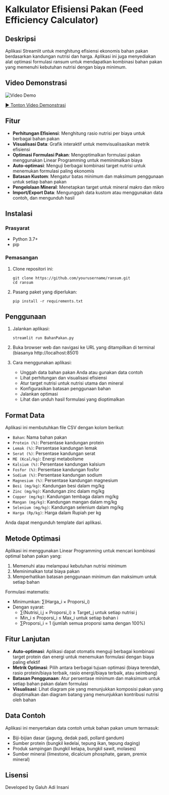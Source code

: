 
# Kalkulator Efisiensi Pakan (Feed Efficiency Calculator)

## Deskripsi
Aplikasi Streamlit untuk menghitung efisiensi ekonomis bahan pakan berdasarkan kandungan nutrisi dan harga. Aplikasi ini juga menyediakan alat optimasi formulasi ransum untuk mendapatkan kombinasi bahan pakan yang memenuhi kebutuhan nutrisi dengan biaya minimum.

## Video Demonstrasi
![Video Demo](assets/thumbnail.png)

[▶️ Tonton Video Demonstrasi](./video.mov)

## Fitur
- **Perhitungan Efisiensi**: Menghitung rasio nutrisi per biaya untuk berbagai bahan pakan
- **Visualisasi Data**: Grafik interaktif untuk memvisualisasikan metrik efisiensi
- **Optimasi Formulasi Pakan**: Mengoptimalkan formulasi pakan menggunakan Linear Programming untuk meminimalkan biaya
- **Auto-optimasi**: Menguji berbagai kombinasi target nutrisi untuk menemukan formulasi paling ekonomis
- **Batasan Kustom**: Mengatur batas minimum dan maksimum penggunaan untuk setiap bahan pakan
- **Pengelolaan Mineral**: Menetapkan target untuk mineral makro dan mikro
- **Import/Export Data**: Mengunggah data kustom atau menggunakan data contoh, dan mengunduh hasil

## Instalasi

### Prasyarat
- Python 3.7+
- pip

### Pemasangan
1. Clone repositori ini:
   ```
   git clone https://github.com/yourusername/ransum.git
   cd ransum
   ```

2. Pasang paket yang diperlukan:
   ```
   pip install -r requirements.txt
   ```

## Penggunaan
1. Jalankan aplikasi:
   ```
   streamlit run BahanPakan.py
   ```

2. Buka browser web dan navigasi ke URL yang ditampilkan di terminal (biasanya http://localhost:8501)

3. Cara menggunakan aplikasi:
   - Unggah data bahan pakan Anda atau gunakan data contoh
   - Lihat perhitungan dan visualisasi efisiensi
   - Atur target nutrisi untuk nutrisi utama dan mineral
   - Konfigurasikan batasan penggunaan bahan
   - Jalankan optimasi
   - Lihat dan unduh hasil formulasi yang dioptimalkan

## Format Data
Aplikasi ini membutuhkan file CSV dengan kolom berikut:
- `Bahan`: Nama bahan pakan
- `Protein (%)`: Persentase kandungan protein
- `Lemak (%)`: Persentase kandungan lemak
- `Serat (%)`: Persentase kandungan serat
- `ME (Kcal/kg)`: Energi metabolisme
- `Kalsium (%)`: Persentase kandungan kalsium
- `Fosfor (%)`: Persentase kandungan fosfor
- `Sodium (%)`: Persentase kandungan sodium
- `Magnesium (%)`: Persentase kandungan magnesium
- `Besi (mg/kg)`: Kandungan besi dalam mg/kg
- `Zinc (mg/kg)`: Kandungan zinc dalam mg/kg
- `Copper (mg/kg)`: Kandungan tembaga dalam mg/kg
- `Mangan (mg/kg)`: Kandungan mangan dalam mg/kg
- `Selenium (mg/kg)`: Kandungan selenium dalam mg/kg
- `Harga (Rp/kg)`: Harga dalam Rupiah per kg

Anda dapat mengunduh template dari aplikasi.

## Metode Optimasi
Aplikasi ini menggunakan Linear Programming untuk mencari kombinasi optimal bahan pakan yang:

1. Memenuhi atau melampaui kebutuhan nutrisi minimum
2. Meminimalkan total biaya pakan
3. Memperhatikan batasan penggunaan minimum dan maksimum untuk setiap bahan

Formulasi matematis:
- Minimumkan: ∑(Harga_i × Proporsi_i)
- Dengan syarat:
  - ∑(Nutrisi_i,j × Proporsi_i) ≥ Target_j untuk setiap nutrisi j
  - Min_i ≤ Proporsi_i ≤ Max_i untuk setiap bahan i
  - ∑Proporsi_i = 1 (jumlah semua proporsi sama dengan 100%)

## Fitur Lanjutan
- **Auto-optimasi**: Aplikasi dapat otomatis menguji berbagai kombinasi target protein dan energi untuk menemukan formulasi dengan biaya paling efektif
- **Metrik Optimasi**: Pilih antara berbagai tujuan optimasi (biaya terendah, rasio protein/biaya terbaik, rasio energi/biaya terbaik, atau seimbang)
- **Batasan Penggunaan**: Atur persentase minimum dan maksimum untuk setiap bahan pakan dalam formulasi
- **Visualisasi**: Lihat diagram pie yang menunjukkan komposisi pakan yang dioptimalkan dan diagram batang yang menunjukkan kontribusi nutrisi oleh bahan

## Data Contoh
Aplikasi ini menyertakan data contoh untuk bahan pakan umum termasuk:
- Biji-bijian dasar (jagung, dedak padi, pollard gandum)
- Sumber protein (bungkil kedelai, tepung ikan, tepung daging)
- Produk sampingan (bungkil kelapa, bungkil sawit, molases)
- Sumber mineral (limestone, dicalcium phosphate, garam, premix mineral)

## Lisensi
Developed by Galuh Adi Insani
